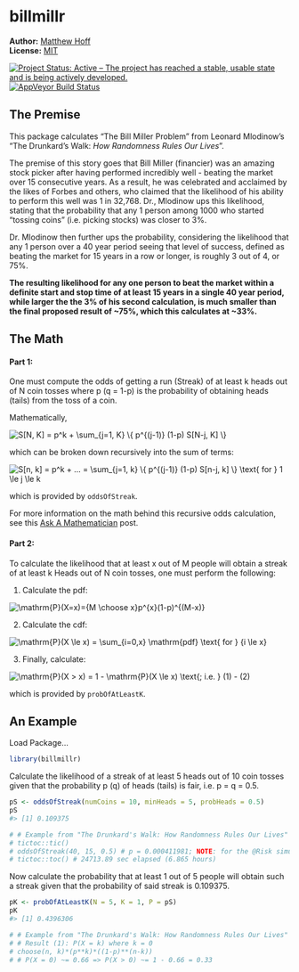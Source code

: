 
<!-- README.md is generated from README.Rmd. Please edit that file -->

# billmillr

**Author:** [Matthew Hoff](https://github.com/mghoff) <br/> **License:**
[MIT](https://opensource.org/licenses/MIT)<br/>

[![Project Status: Active – The project has reached a stable, usable
state and is being actively
developed.](http://www.repostatus.org/badges/latest/active.svg)](https://www.repostatus.org/)
[![AppVeyor Build
Status](https://ci.appveyor.com/api/projects/status/github/ropensci/epubr?branch=master&svg=true)](https://ci.appveyor.com/project/leonawicz/epubr)

## The Premise

This package calculates “The Bill Miller Problem” from Leonard
Mlodinow’s “The Drunkard’s Walk: *How Randomness Rules Our Lives*”.

The premise of this story goes that Bill Miller (financier) was an
amazing stock picker after having performed incredibly well - beating
the market over 15 consecutive years. As a result, he was celebrated and
acclaimed by the likes of Forbes and others, who claimed that the
likelihood of his ability to perform this well was 1 in 32,768. Dr.,
Mlodinow ups this likelihood, stating that the probability that any 1
person among 1000 who started “tossing coins” (i.e. picking stocks) was
closer to 3%.

Dr. Mlodinow then further ups the probability, considering the
likelihood that any 1 person over a 40 year period seeing that level of
success, defined as beating the market for 15 years in a row or longer,
is roughly 3 out of 4, or 75%.

**The resulting likelihood for any one person to beat the market within
a definite start and stop time of at least 15 years in a single 40 year
period, while larger the the 3% of his second calculation, is much
smaller than the final proposed result of \~75%, which this calculates
at \~33%.**

## The Math

#### Part 1:

One must compute the odds of getting a run (Streak) of at least k heads
out of N coin tosses where p (q = 1-p) is the probability of obtaining
heads (tails) from the toss of a coin.

Mathematically,

![S\[N, K\] = p^k + \\sum\_{j=1, K} \\{ p^{(j-1)} (1-p) S\[N-j, K\] \\}](https://latex.codecogs.com/png.image?%5Cdpi%7B110%7D&space;%5Cbg_white&space;S%5BN%2C%20K%5D%20%3D%20p%5Ek%20%2B%20%5Csum_%7Bj%3D1%2C%20K%7D%20%5C%7B%20p%5E%7B%28j-1%29%7D%20%281-p%29%20S%5BN-j%2C%20K%5D%20%5C%7D "S[N, K] = p^k + \sum_{j=1, K} \{ p^{(j-1)} (1-p) S[N-j, K] \}")

which can be broken down recursively into the sum of terms:

![S\[n, k\] = p^k + ... = \\sum\_{j=1, k} \\{ p^{(j-1)} (1-p) S\[n-j, k\] \\} \\text{ for } 1 \\le j \\le k](https://latex.codecogs.com/png.image?%5Cdpi%7B110%7D&space;%5Cbg_white&space;S%5Bn%2C%20k%5D%20%3D%20p%5Ek%20%2B%20...%20%3D%20%5Csum_%7Bj%3D1%2C%20k%7D%20%5C%7B%20p%5E%7B%28j-1%29%7D%20%281-p%29%20S%5Bn-j%2C%20k%5D%20%5C%7D%20%5Ctext%7B%20for%20%7D%201%20%5Cle%20j%20%5Cle%20k "S[n, k] = p^k + ... = \sum_{j=1, k} \{ p^{(j-1)} (1-p) S[n-j, k] \} \text{ for } 1 \le j \le k")

which is provided by `oddsOfStreak`.

For more information on the math behind this recursive odds calculation,
see this [Ask A
Mathematician](https://www.askamathematician.com/2010/07/q-whats-the-chance-of-getting-a-run-of-k-successes-in-n-bernoulli-trials-why-use-approximations-when-the-exact-answer-is-known/)
post.

#### Part 2:

To calculate the likelihood that at least x out of M people will obtain
a streak of at least k Heads out of N coin tosses, one must perform the
following:

1.  Calculate the pdf:

![\\mathrm{P}(X=x)={M \\choose x}p^{x}(1-p)^{(M-x)}](https://latex.codecogs.com/png.image?%5Cdpi%7B110%7D&space;%5Cbg_white&space;%5Cmathrm%7BP%7D%28X%3Dx%29%3D%7BM%20%5Cchoose%20x%7Dp%5E%7Bx%7D%281-p%29%5E%7B%28M-x%29%7D "\mathrm{P}(X=x)={M \choose x}p^{x}(1-p)^{(M-x)}")

2.  Calculate the cdf:

![\\mathrm{P}(X \\le x) = \\sum\_{i=0,x} \\mathrm{pdf} \\text{ for } {i \\le x}](https://latex.codecogs.com/png.image?%5Cdpi%7B110%7D&space;%5Cbg_white&space;%5Cmathrm%7BP%7D%28X%20%5Cle%20x%29%20%3D%20%5Csum_%7Bi%3D0%2Cx%7D%20%5Cmathrm%7Bpdf%7D%20%5Ctext%7B%20for%20%7D%20%7Bi%20%5Cle%20x%7D "\mathrm{P}(X \le x) = \sum_{i=0,x} \mathrm{pdf} \text{ for } {i \le x}")

3.  Finally, calculate:

![\\mathrm{P}(X > x) = 1 - \\mathrm{P}(X \\le x) \\text{; i.e. } (1) - (2)](https://latex.codecogs.com/png.image?%5Cdpi%7B110%7D&space;%5Cbg_white&space;%5Cmathrm%7BP%7D%28X%20%3E%20x%29%20%3D%201%20-%20%5Cmathrm%7BP%7D%28X%20%5Cle%20x%29%20%5Ctext%7B%3B%20i.e.%20%7D%20%281%29%20-%20%282%29 "\mathrm{P}(X > x) = 1 - \mathrm{P}(X \le x) \text{; i.e. } (1) - (2)")

which is provided by `probOfAtLeastK`.

## An Example

Load Package…

``` r
library(billmillr)
```

Calculate the likelihood of a streak of at least 5 heads out of 10 coin
tosses given that the probability p (q) of heads (tails) is fair, i.e. p
= q = 0.5.

``` r
pS <- oddsOfStreak(numCoins = 10, minHeads = 5, probHeads = 0.5)
pS
#> [1] 0.109375

# # Example from "The Drunkard's Walk: How Randomness Rules Our Lives"
# tictoc::tic()
# oddsOfStreak(40, 15, 0.5) # p = 0.000411981; NOTE: for the @Risk simulation, we got 0.0002 - i.e. this is within bounds.
# tictoc::toc() # 24713.89 sec elapsed (6.865 hours)
```

Now calculate the probability that at least 1 out of 5 people will
obtain such a streak given that the probability of said streak is
0.109375.

``` r
pK <- probOfAtLeastK(N = 5, K = 1, P = pS)
pK
#> [1] 0.4396306

# # Example from "The Drunkard's Walk: How Randomness Rules Our Lives" continued...
# # Result (1): P(X = k) where k = 0
# choose(n, k)*(p**k)*((1-p)**(n-k))
# # P(X = 0) ~= 0.66 => P(X > 0) ~= 1 - 0.66 = 0.33
```
